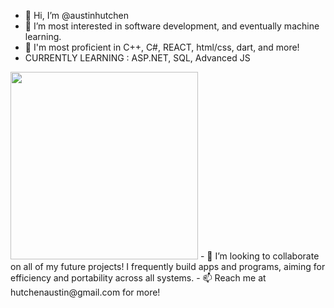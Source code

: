 - 👋 Hi, I’m @austinhutchen
- 👀 I’m most interested in software development, and eventually machine learning.
- 🌱 I'm most proficient in C++, C#, REACT, html/css, dart, and more!
- CURRENTLY LEARNING : ASP.NET, SQL, Advanced JS
<!---
austinhutchen/austinhutchen is a ✨ special ✨ repository because its `README.md` (this file) appears on your GitHub profile.
You can click the Preview link to take a look at your changes.
--->
<img height="300em" src="https://github-readme-stats.vercel.app/api?username=austinhutchen&show_icons=true&hide_border=true&&count_private=true&include_all_commits=true" />
- 💞️ I’m looking to collaborate on all of my future projects! I frequently build apps and programs, aiming for efficiency and portability across all systems.
- 📫 Reach me at hutchenaustin@gmail.com for more!
